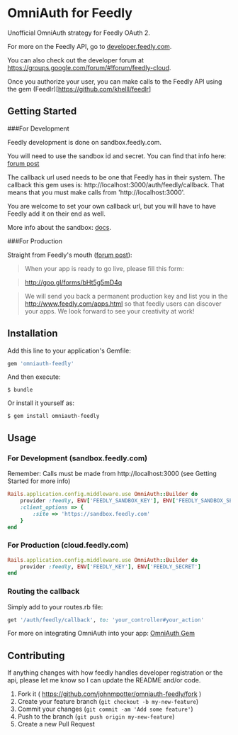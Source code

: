 # OmniAuth for Feedly

Unofficial OmniAuth strategy for Feedly OAuth 2.

For more on the Feedly API, go to [developer.feedly.com](https://developer.feedly.com/).

You can also check out the developer forum at https://groups.google.com/forum/#!forum/feedly-cloud.

Once you authorize your user, you can make calls to the Feedly API using the gem (Feedlr)[https://github.com/khelll/feedlr]

## Getting Started

###For Development

Feedly development is done on sandbox.feedly.com. 

You will need to use the sandbox id and secret. You can find that info here: [forum post](https://groups.google.com/forum/#!topic/feedly-cloud/ZNn0UUOyCZw)

The callback url used needs to be one that Feedly has in their system. The callback this gem uses is: http://localhost:3000/auth/feedly/callback. That means that you must make calls from 'http://localhost:3000'. 

You are welcome to set your own callback url, but you will have to have Feedly add it on their end as well.

More info about the sandbox: [docs](https://developer.feedly.com/v3/sandbox/).

###For Production

Straight from Feedly's mouth ([forum post](https://groups.google.com/forum/#!topic/feedly-cloud/ZNn0UUOyCZw)):

>When your app is ready to go live, please fill this form:

>http://goo.gl/forms/bHt5g5mD4q

>We will send you back a permanent production key and list you in the http://www.feedly.com/apps.html so that feedly users can discover your apps.
>We look forward to see your creativity at work!

## Installation

Add this line to your application's Gemfile:

```ruby
gem 'omniauth-feedly'
```

And then execute:

    $ bundle

Or install it yourself as:

    $ gem install omniauth-feedly

## Usage

### For Development (sandbox.feedly.com)
Remember: Calls must be made from http://localhost:3000 (see Getting Started for more info) 
```ruby
Rails.application.config.middleware.use OmniAuth::Builder do
	provider :feedly, ENV['FEEDLY_SANDBOX_KEY'], ENV['FEEDLY_SANDBOX_SECRET'],
	:client_options => {
		:site => 'https://sandbox.feedly.com'
	}
end
```

### For Production (cloud.feedly.com)
```ruby
Rails.application.config.middleware.use OmniAuth::Builder do
	provider :feedly, ENV['FEEDLY_KEY'], ENV['FEEDLY_SECRET']
end
```

### Routing the callback
Simply add to your routes.rb file:
```ruby
get '/auth/feedly/callback', to: 'your_controller#your_action'
```

For more on integrating OmniAuth into your app: [OmniAuth Gem](https://github.com/intridea/omniauth#integrating-omniauth-into-your-application)


## Contributing

If anything changes with how feedly handles developer registration or the api, please let me know so I can update the README and/or code. 

1. Fork it ( https://github.com/johnmpotter/omniauth-feedly/fork )
2. Create your feature branch (`git checkout -b my-new-feature`)
3. Commit your changes (`git commit -am 'Add some feature'`)
4. Push to the branch (`git push origin my-new-feature`)
5. Create a new Pull Request
